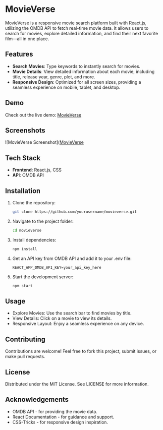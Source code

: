 # MovieVerse

MovieVerse is a responsive movie search platform built with React.js, utilizing the OMDB API to fetch real-time movie data. It allows users to search for movies, explore detailed information, and find their next favorite film—all in one place.

## Features

- **Search Movies**: Type keywords to instantly search for movies.
- **Movie Details**: View detailed information about each movie, including title, release year, genre, plot, and more.
- **Responsive Design**: Optimized for all screen sizes, providing a seamless experience on mobile, tablet, and desktop.

## Demo

Check out the live demo: [MovieVerse](#)

## Screenshots

![MovieVerse Screenshot]([MovieVerse](https://github.com/user-attachments/assets/d7961e7f-8bff-4043-bc32-261b8d404654)

## Tech Stack

- **Frontend**: React.js, CSS
- **API**: OMDB API

## Installation

1. Clone the repository:
   ```bash
   git clone https://github.com/yourusername/movieverse.git

2. Navigate to the project folder:
   ```bash
   cd movieverse
   
3. Install dependencies:
   ```bash
   npm install
   
4. Get an API key from OMDB API and add it to your .env file:
   ```plaintext
   REACT_APP_OMDB_API_KEY=your_api_key_here
   
5. Start the development server:
   ```bash
   npm start

## Usage
- Explore Movies: Use the search bar to find movies by title.
- View Details: Click on a movie to view its details.
- Responsive Layout: Enjoy a seamless experience on any device.

## Contributing
Contributions are welcome! Feel free to fork this project, submit issues, or make pull requests.

## License
Distributed under the MIT License. See LICENSE for more information.

## Acknowledgements
- OMDB API - for providing the movie data.
- React Documentation - for guidance and support.
- CSS-Tricks - for responsive design inspiration.
